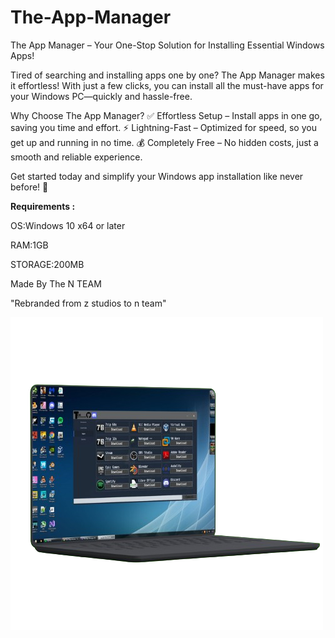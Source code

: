 # The-App-Manager

The App Manager – Your One-Stop Solution for Installing Essential Windows Apps!

Tired of searching and installing apps one by one? The App Manager makes it effortless! With just a few clicks, you can install all the must-have apps for your Windows PC—quickly and hassle-free.

Why Choose The App Manager?
✅ Effortless Setup – Install apps in one go, saving you time and effort.
⚡ Lightning-Fast – Optimized for speed, so you get up and running in no time.
💰 Completely Free – No hidden costs, just a smooth and reliable experience.

Get started today and simplify your Windows app installation like never before! 🚀

**Requirements :**

OS:Windows 10 x64 or later

RAM:1GB

STORAGE:200MB

Made By The N TEAM

"Rebranded from z studios to n team"

![Alt text](LaptopPreview.png)
